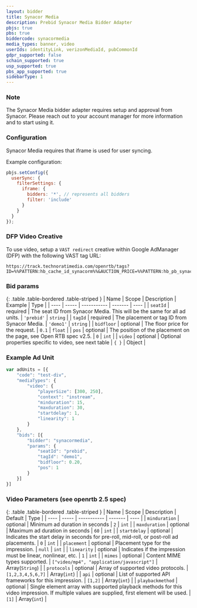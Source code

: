 ```yaml
---
layout: bidder
title: Synacor Media
description: Prebid Synacor Media Bidder Adapter
pbjs: true
pbs: true
biddercode: synacormedia
media_types: banner, video
userIds: identityLink, verizonMediaId, pubCommonId
gdpr_supported: false
schain_supported: true
usp_supported: true
pbs_app_supported: true
sidebarType: 1
---
```


### Note

The Synacor Media bidder adapter requires setup and approval from Synacor. Please reach out to your account manager for more information and to start using it.

### Configuration

Synacor Media requires that iframe is used for user syncing.

Example configuration:

```javascript
pbjs.setConfig({
  userSync: {
    filterSettings: {
      iframe: {
        bidders: '*', // represents all bidders
        filter: 'include'
      }
    }
  }
});
```

### DFP Video Creative

To use video, setup a `VAST redirect` creative within Google AdManager (DFP) with the following VAST tag URL:

```
https://track.technoratimedia.com/openrtb/tags?ID=%%PATTERN:hb_cache_id_synacorm%%&AUCTION_PRICE=%%PATTERN:hb_pb_synacormedia%%
```

### Bid params

{: .table .table-bordered .table-striped }
| Name | Scope | Description | Example | Type |
| ---- | ----- | ----------- | ------- | ---- |
| `seatId` | required | The seat ID from Synacor Media. This will be the same for all ad units. | `'prebid'` | `string` |
| `tagId` | required | The placement or tag ID from Synacor Media. | `'demo1'` | `string` |
| `bidfloor` | optional | The floor price for the request. | `0.1` | `float` |
| `pos` | optional | The position of the placement on the page, see Open RTB spec v2.5. | `0` | `int` |
| `video` | optional | Optional properties specific to video, see next table | `{ }` | Object |

### Example Ad Unit

```javascript
var adUnits = [{
    "code": "test-div",
    "mediaTypes": {
        "video": {
            "playerSize": [300, 250],
            "context": "instream",
            "minduration": 15,
            "maxduration": 30,
            "startdelay": 1,
            "linearity": 1
        }
    },
    "bids": [{
        "bidder": "synacormedia",
        "params": {
            "seatId": "prebid",
            "tagId": "demo1",
            "bidfloor": 0.20,
            "pos": 1
        }
    }]
}]
```

### Video Parameters (see openrtb 2.5 spec)

{: .table .table-bordered .table-striped }
| Name | Scope | Description | Default | Type |
| ---- | ----- | ----------- | ------- | ---- |
| `minduration` | optional | Minimum ad duration in seconds | `2` | `int` |
| `maxduration` | optional | Maximum ad duration in seconds | `60` | `int` |
| `startdelay` | optional | Indicates the start delay in seconds for pre-roll, mid-roll, or post-roll ad placements.  | `0` | `int` |
| `placement` | optional | Placement type for the impression. | `null` | `int` |
| `linearity` | optional | Indicates if the impression must be linear, nonlinear, etc. | `1` | `int` |
| `mimes` | optional | Content MIME types supported. | `["video/mp4", "application/javascript"]` | Array(`String`) |
| `protocols` | optional | Array of supported video protocols. | `[1,2,3,4,5,6,7]` | Array(`int`) |
| `api` | optional | List of supported API frameworks for this impression. | `[1,2]` | Array(`int`) |
| `playbackmethod` | optional | Single element array with supported playback methods for this video impression. If multiple values are supplied, first element will be used. | `[1]` | Array(`int`) |
